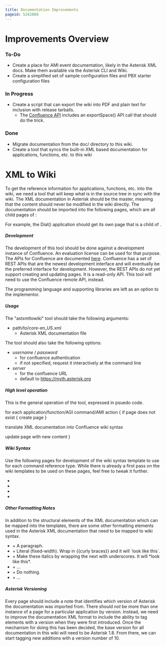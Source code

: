 ```yaml
---
title: Documentation Improvements
pageid: 5242888
---
```


Improvements Overview
=====================


### To-Do


* Create a place for AMI event documentation, likely in the Asterisk XML docs. Make them available via the Asterisk CLI and Wiki.
* Create a simplified set of sample configuration files and PBX starter configuration files


### In Progress


* Create a script that can export the wiki into PDF and plain text for inclusion with release tarballs.
	+ The [Confluence API](http://confluence.atlassian.com/display/CONFDEV/Remote+API+Specification) includes an exportSpace() API call that should do the trick.


### Done


* Migrate documentation from the doc/ directory to this wiki.
* Create a tool that syncs the built-in XML based documentation for applications, functions, etc. to this wiki


XML to Wiki
===========


To get the reference information for applications, functions, etc. into the wiki, we need a tool that will keep what is in the source tree in sync with the wiki. The XML documentation in Asterisk should be the master, meaning that the content should never be modified in the wiki directly. The documentation should be imported into the following pages, which are all child pages of :



For example, the Dial() application should get its own page that is a child of .


##### Development


The development of this tool should be done against a development instance of Confluence. An evaluation license can be used for that purpose. The APIs for Confluence are documented [here](http://confluence.atlassian.com/display/CONFDEV/Remote+API+Specification). Confluence has a set of REST APIs that are the newest development interface and will eventually be the preferred interface for development. However, the REST APIs do not yet support creating and updating pages. It is a read-only API. This tool will need to use the Confluence remote API, instead.


The programming language and supporting libraries are left as an option to the implementor.


##### Usage


The "astxmltowiki" tool should take the following arguments:


* path/to/core-en\_US.xml
	+ Asterisk XML documentation file


The tool should also take the following options:


* *username* / *password*
	+ for confluence authentication
	+ if not specified, request it interactively at the command line
* *server*
	+ for the confluence URL
	+ default to <https://myth.asterisk.org>


##### High level operation


This is the general operation of the tool, expressed in psuedo code.



for each application/function/AGI command/AMI action {
 if page does not exist {
 create page
 }

 translate XML documentation into Confluence wiki syntax

 update page with new content
}

##### Wiki Syntax


Use the following pages for development of the wiki syntax template to use for each command reference type. While there is already a first pass on the wiki templates to be used on these pages, feel free to tweak it further.


* 
* 
* 
* 


##### Other Formatting Notes


In addition to the structural elements of the XML documentation which can be mapped into the templates, there are some other formatting elements used in the Asterisk XML documentation that need to be mapped to wiki syntax.


* <para>
	+ A paragraph.
* <literal>
	+ Literal (fixed-width). Wrap in 
	{{curly braces}}
	 and it will `look like this`.
* <emphasis>
	+ Make these italics by wrapping the next with underscores. It will *look like this*.
* <replaceable>
	+ ...
* <directory>
	+ Do nothing.
* <astcli>
	+ ...


##### Asterisk Versioning


Every page should include a note that identifies which version of Asterisk the documentation was imported from. There should *not* be more than one instance of a page for a particular application by version. Instead, we need to improve the documentation XML format to include the ability to tag elements with a version when they were first introduced. Once the mechanism for doing this has been decided, the base version for all documentation in this wiki will need to be Asterisk 1.8. From there, we can start tagging new additions with a version number of 10.

